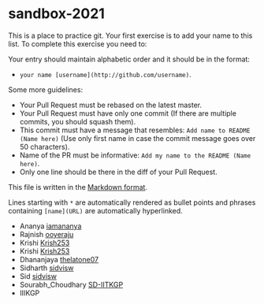 # sandbox-2021
This is a place to practice git. Your first exercise is to add your name to this list.
To complete this exercise you need to:

Your entry should maintain alphabetic order and it should be in the format:

- `your name [username](http://github.com/username)`. 

Some more guidelines:

* Your Pull Request must be rebased on the latest master.
* Your Pull Request must have only one commit (If there are multiple commits, you should squash them).
* This commit must have a message that resembles: `Add name to README (Name here)` (Use only first name in case the commit message goes over 50 characters).
* Name of the PR must be informative: `Add my name to the README (Name here)`.
* Only one line should be there in the diff of your Pull Request.

This file is written in the [Markdown format](https://guides.github.com/features/mastering-markdown/).

Lines starting with `*` are automatically rendered as bullet points and phrases containing `[name](URL)` are automatically hyperlinked.
* Ananya [iamananya](http://github.com/iamananya)
* Rajnish [ooyeraju](http://github.com/ooyeraju)
* Krishi [Krish253](https://github.com/Krish253)
* Krishi [Krish253](https://github.com/Krish253)
* Dhananjaya [thelatone07](https://github.com/thelastone07)
* Sidharth [sidvisw](https://github.com/sidvisw)
* Sid [sidvisw](https://github.com/sidvisw)
* Sourabh_Choudhary [SD-IITKGP](https://github.com/SD-IITKGP)
* IIIKGP
